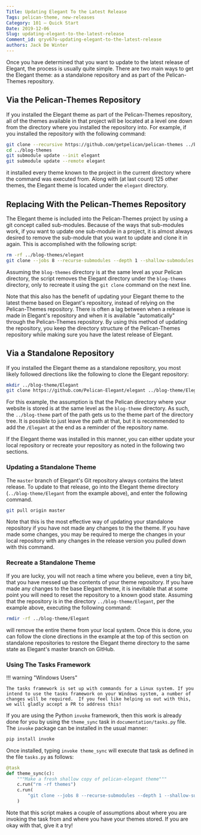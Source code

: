 ```yaml
---
Title: Updating Elegant To the Latest Release
Tags: pelican-theme, new-releases
Category: 101 — Quick Start
Date: 2019-12-06
Slug: updating-elegant-to-the-latest-release
Comment_id: qryv67o-updating-elegant-to-the-latest-release
authors: Jack De Winter
---
```


Once you have determined that you want to update to the latest release of Elegant, the
process is usually quite simple. There are two main ways to get the Elegant theme: as
a standalone repository and as part of the Pelican-Themes repository.

## Via the Pelican-Themes Repository

If you installed the Elegant theme as part of the Pelican-Themes repository, all of
the themes available in that project will be located at a level one down from the
directory where you installed the repository into. For example, if you installed
the repository with the following command:

```bash
git clone --recursive https://github.com/getpelican/pelican-themes ../blog-themes
cd ../blog-themes
git submodule update --init elegant
git submodule update --remote elegant
```

it installed every theme known to the project in the current directory where the command
was executed from. Along with (at last count) 125 other themes, the Elegant theme is
located under the `elegant` directory.

## Replacing With the Pelican-Themes Repository

The Elegant theme is included into the Pelican-Themes project by using a git concept
called sub-modules. Because of the ways that sub-modules work, if you want to update
one sub-module in a project, it is almost always desired to remove the sub-module that
you want to update and clone it in again. This is accomplished with the following script:

```bash
rm -rf ../blog-themes/elegant
git clone --jobs 8 --recurse-submodules --depth 1 --shallow-submodules https://github.com/Pelican-Elegant/elegant.git ../blog-themes/elegant
```

Assuming the `blog-themes` directory is at the same level as your Pelican directory, the
script removes the Elegant directory under the `blog-themes` directory, only to recreate
it using the `git clone` command on the next line.

Note that this also has the benefit of updating your Elegant theme to the latest theme
based on Elegant's repository, instead of relying on the Pelican-Themes repository.
There is often a lag between when a release is made in Elegant's repository and when
it is available "automatically" through the Pelican-Themes repository. By using this
method of updating the repository, you keep the directory structure of the Pelican-Themes
repository while making sure you have the latest release of Elegant.

## Via a Standalone Repository

If you installed the Elegant theme as a standalone repository, you most likely followed
directions like the following to clone the Elegant repository:

```bash
mkdir ../blog-theme/Elegant
git clone https://github.com/Pelican-Elegant/elegant ../blog-theme/Elegant
```

For this example, the assumption is that the Pelican directory where your website is
stored is at the same level as the `blog-theme` directory. As such, the `../blog-theme`
part of the path gets us to the theme part of the directory tree. It is possible to just
leave the path at that, but it is recommended to add the `/Elegant` at the end as a
reminder of the repository name.

If the Elegant theme was installed in this manner, you can either update your local
repository or recreate your repository as noted in the following two sections.

### Updating a Standalone Theme

The `master` branch of Elegant's Git repository always contains the latest release. To
update to that release, go into the Elegant theme directory (`../blog-theme/Elegant`
from the example above), and enter the following command.

```bash
git pull origin master
```

Note that this is the most effective way of updating your standalone repository if you
have not made any changes to the the theme. If you have made some changes, you may be
required to merge the changes in your local repository with any changes in the release
version you pulled down with this command.

### Recreate a Standalone Theme

If you are lucky, you will not reach a time where you believe, even a tiny bit, that you
have messed up the contents of your theme repository. If you have made any changes to the
base Elegant theme, it is inevitable that at some point you will need to reset the
repository to a known good state. Assuming that the repository is in the directory
`../blog-theme/Elegant`, per the example above, executing the following command:

```bash
rmdir -rf ../blog-theme/Elegant
```

will remove the entire theme from your local system. Once this is done, you can follow
the clone directions in the example at the top of this section on standalone
repositories to restore the Elegant theme directory to the same state as Elegant's
master branch on GitHub.

### Using The Tasks Framework

!!! warning "Windows Users"

    The tasks framework is set up with commands for a Linux system. If you intend to use the tasks framework on your Windows system, a number of changes will be required.  If you feel like helping us out with this, we will gladly accept a PR to address this!

If you are using the Python `invoke` framework, then this work is already done for you by
using the `theme_sync` task in `documentation/tasks.py` file. The `invoke` package can
be installed in the usual manner:

```bash
pip install invoke
```

Once installed, typing `invoke theme_sync` will execute that task as defined in the
file `tasks.py` as follows:

```Python
@task
def theme_sync(c):
    """Make a fresh shallow copy of pelican-elegant theme"""
    c.run("rm -rf themes")
    c.run(
        "git clone --jobs 8 --recurse-submodules --depth 1 --shallow-submodules https://github.com/Pelican-Elegant/elegant.git themes/elegant"
    )
```

Note that this script makes a couple of assumptions about where you are invoking the
task from and where you have your themes stored. If you are okay with that, give it a
try!
